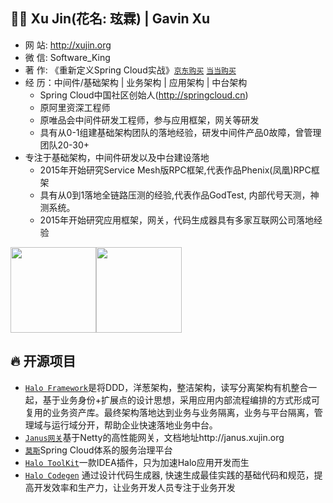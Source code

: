## 👨‍🚒 Xu Jin(花名: 玹霖) | Gavin Xu

- 网   站: http://xujin.org
- 微   信: Software_King
- 著   作: 《重新定义Spring Cloud实战》[`京东购买`](https://item.jd.com/12447280.html) [`当当购买`](http://product.dangdang.com/25348282.html)
- 经   历：中间件/基础架构 | 业务架构 | 应用架构 | 中台架构
    - Spring Cloud中国社区创始人(http://springcloud.cn)
    - 原阿里资深工程师
    - 原唯品会中间件研发工程师，参与应用框架，网关等研发
    - 具有从0-1组建基础架构团队的落地经验，研发中间件产品0故障，曾管理团队20-30+
- 专注于基础架构，中间件研发以及中台建设落地
    - 2015年开始研究Service Mesh版RPC框架,代表作品Phenix(凤凰)RPC框架
    - 具有从0到1落地全链路压测的经验,代表作品GodTest, 内部代号天测，神测系统。
    - 2015年开始研究应用框架，网关，代码生成器具有多家互联网公司落地经验
  
<img align="" height="137px" src="https://github-readme-stats.vercel.app/api?username=SoftwareKing&hide_title=false&hide_border=false&show_icons=true&include_all_commits=true&line_height=21&bg_color=0,EC6C6C,FFD479,FFFC79,73FA79&theme=graywhite&locale=cn" /><img align="" height="137px" src="https://github-readme-stats.vercel.app/api/top-langs/?username=SoftwareKing&hide_title=false&hide_border=false&layout=compact&bg_color=0,73FA79,73FDFF,D783FF&theme=graywhite&locale=cn" />

## 🔥 开源项目

 - [`Halo Framework`](https://xujin.org/projects/halo/overview/)是将DDD，洋葱架构，整洁架构，读写分离架构有机整合一起，基于业务身份+扩展点的设计思想，采用应用内部流程编排的方式形成可复用的业务资产库。最终架构落地达到业务与业务隔离，业务与平台隔离，管理域与运行域分开，帮助企业快速落地业务中台。
 - [`Janus网关`](https://github.com/JanusTeam/Janus)基于Netty的高性能网关，文档地址http://janus.xujin.org
 - [`莫斯`](https://github.com/SpringCloud/Moss)Spring Cloud体系的服务治理平台
 - [`Halo ToolKit`](https://xujin.org/projects/halo-toolkit/overview/)一款IDEA插件，只为加速Halo应用开发而生
 - [`Halo Codegen`](https://xujin.org/projects/halo-codegen/overview/) 通过设计代码生成器, 快速生成最佳实践的基础代码和规范，提高开发效率和生产力，让业务开发人员专注于业务开发
